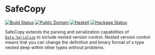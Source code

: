 SafeCopy
========

[![Build Status](https://travis-ci.org/acid-state/safecopy.png?branch=master)](https://travis-ci.org/acid-state/safecopy)
[![Public Domain](http://b.repl.ca/v1/license-public-blue.png)](https://en.wikipedia.org/wiki/Public_domain_software)
[![Haskell](http://b.repl.ca/v1/language-haskell-4e6272.png)](http://www.haskell.org)
[![Hackage Status](https://img.shields.io/hackage/v/happstack-server.svg)][hackage]

[hackage]: https://hackage.haskell.org/package/safecopy

SafeCopy extends the parsing and serialization capabilities of
[`Data.Serialize`](https://github.com/GaloisInc/cereal) to include nested
version control.  Nested version control means that you can change the
definition and binary format of a type nested deep within other types without
problems.
